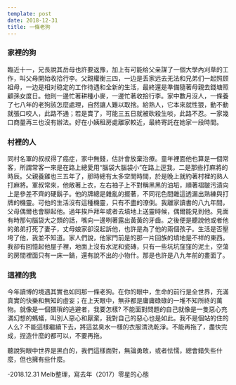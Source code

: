 ```yaml
---
template: post
date: 2018-12-31
title: 一條老狗
---
```


### 家裡的狗

臨近十一，兄長說其岳母也許要返豫，加上有可能给父亲謀了一個大學內刈草的工作，叫父母開始收拾行李。父親權衡三四，一边是丢家远去无法和兄弟们一起照顾祖母，一边是相对稳定的工作待遇和全新的生活，最終還是準備隨著母親去錢塘照顧孫女度日。他則一邊忙著耕種小麥，一邊忙著收拾行李。家中數月沒人，一條養了七八年的老狗該怎麼處理，自然讓人難以取捨。給熟人，它本來就性狠，動不動就張口咬人，此路不通；若是賣了，可能三五日就被砍殺生啖，此路不忍。一家幾口商量再三也沒有辦法。好在小姨租房處離家較近，最終寄託在她家一段時間。

### 村裡的人

同村名軍的叔叔得了癌症，家中無錢，估計會放棄治療。童年裡面他也算是一個常客，所謂常客一來是在路上總愛用“腦袋大腦袋小”在路上逗我，二是那些打麻將的時辰。父親養雞也三五年了，那時總有太多空閒時間，於是晚上就約著村裡的熟人打麻將。軍叔常來，他敞著上衣，左右袖子上不對稱黑黑的油垢，順著褶皺污漬向上是參差不齊的硬鬍子。他的牌總是雜亂的擺著，不同花色間雜這透漏出熟練與打牌的機靈。可他的生活沒有這種機靈，只有不盡的潦倒。我離家讀書的八九年間，父母偶爾也會聊起他。過年挨戶拜年或者去墳地上送靈時候，偶爾能見到他。見面有時那句腦袋大之類的話，嘴向一邊咧著露出黃黃的牙齒。之後便是聽說他或者他的弟弟打死了妻子，丈母娘家卻沒起訴他，也許是為了他的兩個孩子。生活是否壓垮了他，我並不知道。家人們說，他家門前是的那一片回族的墳地是不祥的東西。我卻有回憶起他屋子裡，地面上沒有水泥和瓷磚，只有一些坑坑窪窪的泥土，空蕩的房間裡面只有一床一鍋，還有說不出的小物什。那是也許是八九年前的畫面了。

### 這裡的我

今年讀博的境遇其實也如同那一條老狗。在你的眼中，生命的前行是全世界，充滿真實的快樂和無知的虛妄；在上天眼中，無非都是庸庸碌碌的一堆不知所終的萬物。就像是一個猥瑣的逃避者，我要怎樣? 不能面對問題的自己就像是一隻惡心充滿幻想的螞蟻，叫別人惡心和厭棄，我對自己的惡心也是如此。我不是個站的住的人么? 不能這樣繼續下去，將這盆臭水一樣的衣服清洗乾淨。不能再拖了，盡快完成，捏造什麼的都可以，不要再拖。

聽說狗眼中世界是黑白的，我們這樣面對，無論勇敢，或者怯懦，總會錯失些什麼，但也擁有些什麼。

-2018.12.31 Melb整理，寫去年（2017）零星的心態